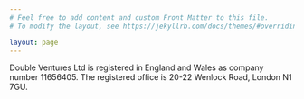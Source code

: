 ```yaml
---
# Feel free to add content and custom Front Matter to this file.
# To modify the layout, see https://jekyllrb.com/docs/themes/#overriding-theme-defaults

layout: page
---
```


Double Ventures Ltd is registered in England and Wales as company number 11656405. The registered office is 20-22 Wenlock Road, London N1 7GU.
